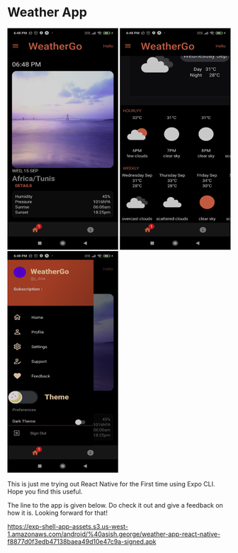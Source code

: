 # Weather App

<p  float="left" text-align = "justify">
  <img src="./1.jpg" width="250" height = "500"/>
  <img src="./2.jpg" width="250" height = "500" /> 
  <img src="./3.jpg" width="250" height = "500" />
</p> 


This is just me trying out React Native for the First time using Expo CLI. 
Hope you find this useful. 

The line to the app is given below. Do check it out and give a feedback on how it is. Looking forward for that!

https://exp-shell-app-assets.s3.us-west-1.amazonaws.com/android/%40asish.george/weather-app-react-native-f8877d0f3edb47138baea49d10e47c9a-signed.apk

